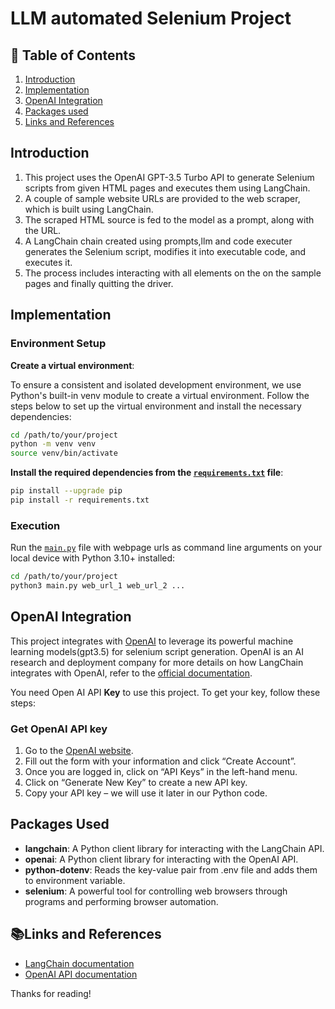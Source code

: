 # LLM automated Selenium Project

## 📌 Table of Contents
1. [Introduction](#introduction)
2. [Implementation](#implementation)
3. [OpenAI Integration](#openai-integration)
4. [Packages used](#packages-used)
5. [Links and References](#links-and-references)
## Introduction 

1. This project uses the OpenAI GPT-3.5 Turbo API to generate Selenium scripts from given HTML pages and executes them using LangChain.
2. A couple of sample website URLs are provided to the web scraper, which is built using LangChain.
3. The scraped HTML source is fed to the model as a prompt, along with the URL.
4. A LangChain chain created using prompts,llm and code executer generates the Selenium script, modifies it into executable code, and executes it.
5. The process includes interacting with all elements on the on the sample pages and finally quitting the driver.


## Implementation

### Environment Setup
 **Create a virtual environment**:

To ensure a consistent and isolated development environment, we use Python's built-in venv module to create a virtual environment. Follow the steps below to set up the virtual environment and install the necessary dependencies:

   ```sh
   cd /path/to/your/project
   python -m venv venv
   source venv/bin/activate
```

 **Install the required dependencies from the [`requirements.txt`](requirements.txt) file**:
 
   ```sh
   pip install --upgrade pip
   pip install -r requirements.txt

```

### Execution

Run the [`main.py`](https://gitlab.mindfire.co.in/barunh/openai-automated-selenium-project/-/blob/main/main.py) file with webpage urls as command line arguments on your local device with Python 3.10+ installed:

  ```sh
cd /path/to/your/project
python3 main.py web_url_1 web_url_2 ...
```

## OpenAI Integration
This project integrates with [OpenAI](https://openai.com/) to leverage its powerful machine learning models(gpt3.5) for selenium script generation. OpenAI is an AI research and deployment company for more details on how LangChain integrates with OpenAI, refer to the [official documentation](https://python.langchain.com/docs/integrations/providers/openai).

You need Open AI API **Key** to use this project. To get your key, follow these steps:

### Get OpenAI API key

1. Go to the [OpenAI website](https://beta.openai.com/signup/).
2. Fill out the form with your information and click “Create Account”.
3. Once you are logged in, click on “API Keys” in the left-hand menu.
4. Click on “Generate New Key” to create a new API key.
5. Copy your API key – we will use it later in our Python code.

## Packages Used

- **langchain**: A Python client library for interacting with the LangChain API.
- **openai**: A Python client library for interacting with the OpenAI API.
- **python-dotenv**: Reads the key-value pair from .env file and adds them to environment variable.
- **selenium**: A powerful tool for controlling web browsers through programs and performing browser automation.


## 📚Links and References

- [LangChain documentation](https://python.langchain.com/v0.1/docs/get_started/introduction
)
- [OpenAI API documentation](https://platform.openai.com/docs/overview
)



Thanks for reading!
















